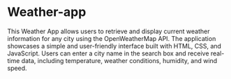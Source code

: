 # Weather-app
This Weather App allows users to retrieve and display current weather information for any city using the OpenWeatherMap API. The application showcases a simple and user-friendly interface built with HTML, CSS, and JavaScript. Users can enter a city name in the search box and receive real-time data, including temperature, weather conditions, humidity, and wind speed.
